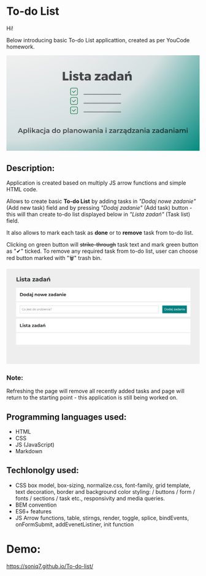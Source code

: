 # To-do List

Hi!

Below introducing basic To-do List applicattion, created as per YouCode homework.

![OG Image](https://raw.githubusercontent.com/Soniq7/To-do-list/main/images/og-image.jpg)

## Description:

Application is created based on multiply JS arrow functions and simple HTML code.

Allows to create basic **To-do List** by adding tasks in *"Dodaj nowe zadanie"* (Add new task) field and by pressing *"Dodaj zadanie"* (Add task) button - this will than create to-do list displayed below in *"Lista zadań"* (Task list) field.

It also allows to mark each task as **done** or to **remove** task from to-do list. 

Clicking on green button will ~~strike-through~~ task text and mark green button as "✔" ticked. To remove any required task from to-do list, user can choose red button marked with "🗑" trash bin.

![Presentation](https://github.com/Soniq7/To-do-list/blob/main/images/presentation.gif?raw=true)

### **Note:** 
Refreshing the page will remove all recently added tasks and page will return to the starting point - this application is still being worked on.

## Programming languages used:

- HTML
- CSS
- JS (JavaScript)
- Markdown

## Techlonolgy used:

- CSS box model, box-sizing, normalize.css, font-family, grid template, text decoration, border and background color styling: / buttons / form / fonts / sections / task etc., responsivity and media queries.
- BEM convention
- ES6+ features
- JS Arrow functions, table, stirngs, render, toggle, splice, bindEvents, onFormSubmit, addEvenetListiner, init function

# Demo:
https://soniq7.github.io/To-do-list/